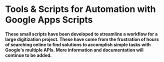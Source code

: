 # Tools & Scripts for Automation with Google Apps Scripts
#### These small scripts have been developed to streamline a workflow for a large digitization project. These have come from the frustration of hours of searching online to find solutions to accomplish simple tasks with Google's multiple APIs. More information and documentation will continue to be added.
